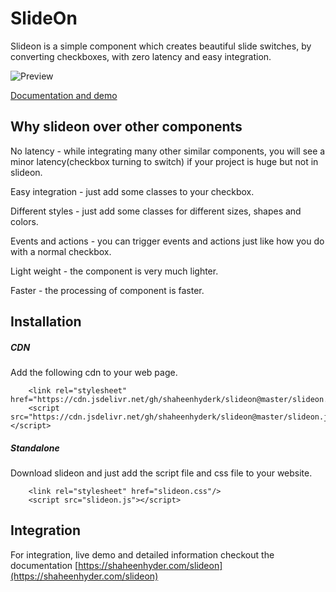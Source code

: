 # SlideOn
Slideon is a simple component which creates beautiful slide switches, by converting checkboxes, with zero latency and easy integration.

![Preview](https://i.imgur.com/oNYJsb5.png)

[Documentation and demo](https://shaheenhyder.com/slideon)

## Why slideon over other components
No latency - while integrating many other similar components, you will see a minor latency(checkbox turning to switch) if your project is huge but not in slideon.

Easy integration - just add some classes to your checkbox.

Different styles - just add some classes for different sizes, shapes and colors.

Events and actions - you can trigger events and actions just like how you do with a normal checkbox.

Light weight - the component is very much lighter.

Faster - the processing of component is faster.

## Installation
##### CDN 
Add the following cdn to your web page.

```
    <link rel="stylesheet" href="https://cdn.jsdelivr.net/gh/shaheenhyderk/slideon@master/slideon.css"/>
    <script src="https://cdn.jsdelivr.net/gh/shaheenhyderk/slideon@master/slideon.js"></script>
```
        
##### Standalone
Download slideon and just add the script file and css file to your website.

```
    <link rel="stylesheet" href="slideon.css"/>
    <script src="slideon.js"></script>
```
## Integration
For integration, live demo and detailed information checkout the documentation [https://shaheenhyder.com/slideon](https://shaheenhyder.com/slideon)